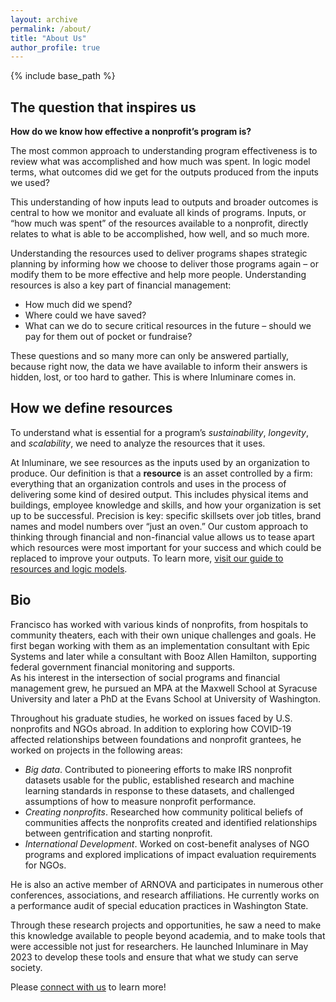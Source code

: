 ```yaml
---
layout: archive
permalink: /about/
title: "About Us"
author_profile: true
---
```


{% include base_path %}

## The question that inspires us

__How do we know how effective a nonprofit’s program is?__

The most common approach to understanding program effectiveness is to review what was accomplished and how much was spent. In logic model terms, what outcomes did we get for the outputs produced from the inputs we used?

This understanding of how inputs lead to outputs and broader outcomes is central to how we monitor and evaluate all kinds of programs. Inputs, or “how much was spent” of the resources available to a nonprofit, directly relates to what is able to be accomplished, how well, and so much more. 

Understanding the resources used to deliver programs shapes strategic planning by informing how we choose to deliver those programs again – or modify them to be more effective and help more people. Understanding resources is also a key part of financial management: 
* How much did we spend?
* Where could we have saved?
* What can we do to secure critical resources in the future – should we pay for them out of pocket or fundraise?

These questions and so many more can only be answered partially, because right now, the data we have available to inform their answers is hidden, lost, or too hard to gather. This is where Inluminare comes in.

## How we define resources

To understand what is essential for a program’s *sustainability*, *longevity*, and *scalability*, we need to analyze the resources that it uses. 

At Inluminare, we see resources as the inputs used by an organization to produce. Our definition is that a **resource** is an asset controlled by a firm: everything that an organization controls and uses in the process of delivering some kind of desired output. This includes physical items and buildings, employee knowledge and skills, and how your organization is set up to be successful. Precision is key: specific skillsets over job titles, brand names and model numbers over “just an oven.” Our custom approach to thinking through financial and non-financial value allows us to tease apart which resources were most important for your success and which could be replaced to improve your outputs. To learn more, [visit our guide to resources and logic models](/resources/).

## Bio

Francisco has worked with various kinds of nonprofits, from hospitals to community theaters, each with their own unique challenges and goals. He first began working with them as an implementation consultant with Epic Systems and later while a consultant with Booz Allen Hamilton, supporting federal government financial monitoring and supports.  
As his interest in the intersection of social programs and financial management grew, he pursued an MPA at the Maxwell School at Syracuse University and later a PhD at the Evans School at University of Washington. 

Throughout his graduate studies, he worked on issues faced by U.S. nonprofits and NGOs abroad. In addition to exploring how COVID-19 affected relationships between foundations and nonprofit grantees, he worked on projects in the following areas:
* *Big data*. Contributed to pioneering efforts to make IRS nonprofit datasets usable for the public, established research and machine learning standards in response to these datasets, and challenged assumptions of how to measure nonprofit performance.
* *Creating nonprofits*. Researched how community political beliefs of communities affects the nonprofits created and identified relationships between gentrification and starting nonprofit.
* *International Development*. Worked on cost-benefit analyses of NGO programs and explored implications of impact evaluation requirements for NGOs.

He is also an active member of ARNOVA and participates in numerous other conferences, associations, and research affiliations. He currently works on a performance audit of special education practices in Washington State.

Through these research projects and opportunities, he saw a need to make this knowledge available to people beyond academia, and to make tools that were accessible not just for researchers. He launched Inluminare in May 2023 to develop these tools and ensure that what we study can serve society.


Please [connect with us](/contact/) to learn more!
